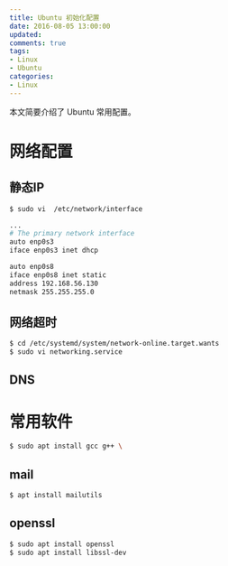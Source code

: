 ```yaml
---
title: Ubuntu 初始化配置
date: 2016-08-05 13:00:00
updated:
comments: true
tags:
- Linux
- Ubuntu
categories:
- Linux
---
```


本文简要介绍了 Ubuntu 常用配置。

<!--more-->

# 网络配置

## 静态IP

```bash
$ sudo vi  /etc/network/interface

...
# The primary network interface
auto enp0s3
iface enp0s3 inet dhcp

auto enp0s8
iface enp0s8 inet static
address 192.168.56.130
netmask 255.255.255.0
```

## 网络超时

```bash
$ cd /etc/systemd/system/network-online.target.wants
$ sudo vi networking.service
```

## DNS

# 常用软件

```bash
$ sudo apt install gcc g++ \
```

## mail
```bash
$ apt install mailutils
```
## openssl
```bash
$ sudo apt install openssl
$ sudo apt install libssl-dev
```
